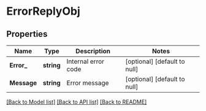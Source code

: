 # ErrorReplyObj

## Properties
Name | Type | Description | Notes
------------ | ------------- | ------------- | -------------
**Error_** | **string** | Internal error code | [optional] [default to null]
**Message** | **string** | Error message | [optional] [default to null]

[[Back to Model list]](../README.md#documentation-for-models) [[Back to API list]](../README.md#documentation-for-api-endpoints) [[Back to README]](../README.md)


